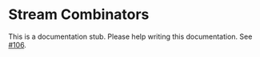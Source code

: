 # Stream Combinators

This is a documentation stub. Please help writing this documentation. See [#106](https://github.com/amphp/amp/issues/106).
